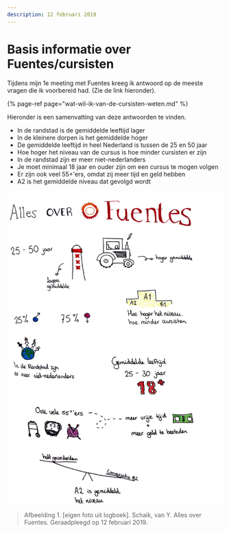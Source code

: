 ```yaml
---
description: 12 februari 2019
---
```


# Basis informatie over Fuentes/cursisten

Tijdens mijn 1e meeting met Fuentes kreeg ik antwoord op de meeste vragen die ik voorbereid had. \(Zie de link hieronder\). 

{% page-ref page="wat-wil-ik-van-de-cursisten-weten.md" %}

Hieronder is een samenvatting van deze antwoorden te vinden.

* In de randstad is de gemiddelde leeftijd lager
* In de kleinere dorpen is het gemiddelde hoger
* De gemiddelde leeftijd in heel Nederland is tussen de 25 en 50 jaar
* Hoe hoger het niveau van de cursus is hoe minder cursisten er zijn
* In de randstad zijn er meer niet-nederlanders
* Je moet minimaal 18 jaar en ouder zijn om een cursus te mogen volgen
* Er zijn ook veel 55+'ers, omdat zij meer tijd en geld hebben
* A2 is het gemiddelde niveau dat gevolgd wordt

![Afbeelding 1.](../../.gitbook/assets/scan-7-may-2019-4-7-1.jpg)

> Afbeelding 1. \[eigen foto uit logboek\]. Schaik, van Y. Alles over Fuentes. Geraadpleegd op 12 februari 2019.

